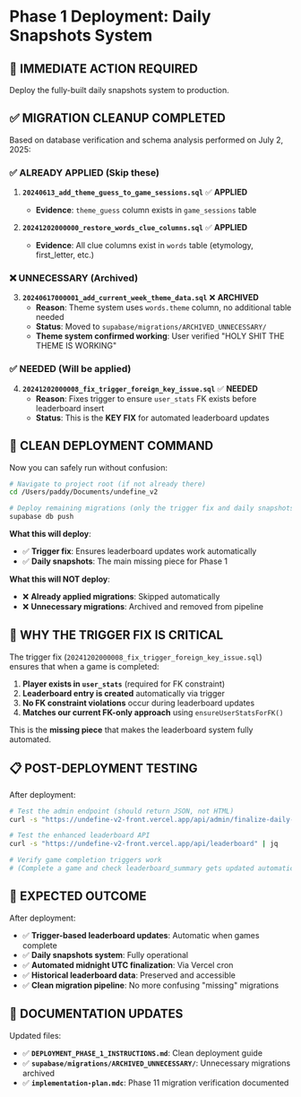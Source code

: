 # Phase 1 Deployment: Daily Snapshots System

## 🎯 **IMMEDIATE ACTION REQUIRED**

Deploy the fully-built daily snapshots system to production.

## ✅ **MIGRATION CLEANUP COMPLETED**

Based on database verification and schema analysis performed on July 2, 2025:

### ✅ **ALREADY APPLIED (Skip these)**
1. **`20240613_add_theme_guess_to_game_sessions.sql`** ✅ **APPLIED**
   - **Evidence**: `theme_guess` column exists in `game_sessions` table
   
2. **`20241202000000_restore_words_clue_columns.sql`** ✅ **APPLIED**  
   - **Evidence**: All clue columns exist in `words` table (etymology, first_letter, etc.)

### ❌ **UNNECESSARY (Archived)**
3. **`20240617000001_add_current_week_theme_data.sql`** ❌ **ARCHIVED**
   - **Reason**: Theme system uses `words.theme` column, no additional table needed
   - **Status**: Moved to `supabase/migrations/ARCHIVED_UNNECESSARY/`
   - **Theme system confirmed working**: User verified "HOLY SHIT THE THEME IS WORKING"

### ✅ **NEEDED (Will be applied)**
4. **`20241202000008_fix_trigger_foreign_key_issue.sql`** ✅ **NEEDED**
   - **Reason**: Fixes trigger to ensure `user_stats` FK exists before leaderboard insert
   - **Status**: This is the **KEY FIX** for automated leaderboard updates

## 🚀 **CLEAN DEPLOYMENT COMMAND**

Now you can safely run without confusion:

```bash
# Navigate to project root (if not already there)
cd /Users/paddy/Documents/undefine_v2

# Deploy remaining migrations (only the trigger fix and daily snapshots)
supabase db push
```

**What this will deploy**:
- ✅ **Trigger fix**: Ensures leaderboard updates work automatically
- ✅ **Daily snapshots**: The main missing piece for Phase 1

**What this will NOT deploy**:
- ❌ **Already applied migrations**: Skipped automatically
- ❌ **Unnecessary migrations**: Archived and removed from pipeline

## 🔧 **WHY THE TRIGGER FIX IS CRITICAL**

The trigger fix (`20241202000008_fix_trigger_foreign_key_issue.sql`) ensures that when a game is completed:

1. **Player exists in `user_stats`** (required for FK constraint)
2. **Leaderboard entry is created** automatically via trigger
3. **No FK constraint violations** occur during leaderboard updates
4. **Matches our current FK-only approach** using `ensureUserStatsForFK()`

This is the **missing piece** that makes the leaderboard system fully automated.

## 📋 **POST-DEPLOYMENT TESTING**

After deployment:

```bash
# Test the admin endpoint (should return JSON, not HTML)
curl -s "https://undefine-v2-front.vercel.app/api/admin/finalize-daily-leaderboard" | jq

# Test the enhanced leaderboard API
curl -s "https://undefine-v2-front.vercel.app/api/leaderboard" | jq

# Verify game completion triggers work
# (Complete a game and check leaderboard_summary gets updated automatically)
```

## 🎯 **EXPECTED OUTCOME**

After deployment:
- ✅ **Trigger-based leaderboard updates**: Automatic when games complete
- ✅ **Daily snapshots system**: Fully operational
- ✅ **Automated midnight UTC finalization**: Via Vercel cron
- ✅ **Historical leaderboard data**: Preserved and accessible
- ✅ **Clean migration pipeline**: No more confusing "missing" migrations

## 📝 **DOCUMENTATION UPDATES**

Updated files:
- ✅ **`DEPLOYMENT_PHASE_1_INSTRUCTIONS.md`**: Clean deployment guide
- ✅ **`supabase/migrations/ARCHIVED_UNNECESSARY/`**: Unnecessary migrations archived
- ✅ **`implementation-plan.mdc`**: Phase 11 migration verification documented 